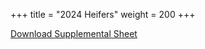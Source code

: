 +++
title = "2024 Heifers"
weight = 200
+++


<a class="btn btn-outline-secondary mt-3" href="/2024/2024 Supplement Sheet.xlsx" download>Download Supplemental Sheet</a>